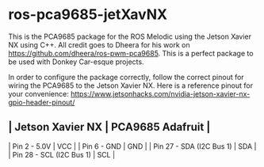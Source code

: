 # ros-pca9685-jetXavNX
This is the PCA9685 package for the ROS Melodic using the Jetson Xavier NX using C++. All credit goes to Dheera for his work on https://github.com/dheera/ros-pwm-pca9685. This is a perfect package to be used with Donkey Car-esque projects.

In order to configure the package correctly, follow the correct pinout for wiring the PCA9685 to the Jetson Xavier NX. Here is a reference pinout for your convenience: https://www.jetsonhacks.com/nvidia-jetson-xavier-nx-gpio-header-pinout/

| Jetson Xavier NX | PCA9685 Adafruit |
---------------------------------------
| Pin 2 - 5.0V     |  VCC           |
| Pin 6 - GND      |   GND           |
| Pin 27 - SDA (I2C Bus 1) | SDA     |
| Pin 28 - SCL (I2C Bus 1) | SCL     |

